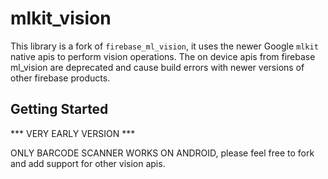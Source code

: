 # mlkit_vision

This library is a fork of `firebase_ml_vision`, it uses the newer Google `mlkit` native apis to perform vision operations.
The on device apis from firebase ml_vision are deprecated and cause build errors with newer versions of other firebase products.


## Getting Started
*** VERY EARLY VERSION ***

ONLY BARCODE SCANNER WORKS ON ANDROID, please feel free to fork and add support for other vision apis.
